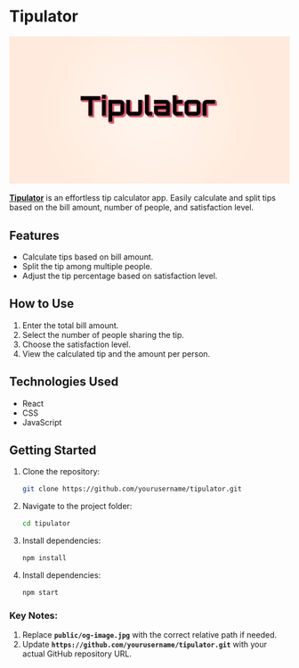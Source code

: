 # Tipulator

![Tipulator Preview](public/og-image.jpg)

**[Tipulator](https://czqswd.csb.app/)** is an effortless tip calculator app. Easily calculate and split tips based on the bill amount, number of people, and satisfaction level.

## Features

- Calculate tips based on bill amount.
- Split the tip among multiple people.
- Adjust the tip percentage based on satisfaction level.

## How to Use

1. Enter the total bill amount.
2. Select the number of people sharing the tip.
3. Choose the satisfaction level.
4. View the calculated tip and the amount per person.

## Technologies Used

- React
- CSS
- JavaScript

## Getting Started

1. Clone the repository:
   ```bash
   git clone https://github.com/yourusername/tipulator.git
   ```
2. Navigate to the project folder:
   ```bash
   cd tipulator
   ```
3. Install dependencies:
   ```bash
   npm install
   ```
4. Install dependencies:
   ```bash
   npm start
   ```

### Key Notes:
1. Replace **`public/og-image.jpg`** with the correct relative path if needed.
2. Update **`https://github.com/yourusername/tipulator.git`** with your actual GitHub repository URL.
